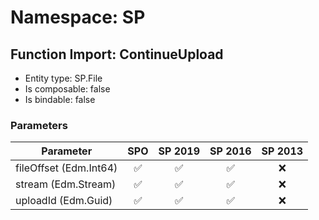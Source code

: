 # Namespace: SP

## Function Import: ContinueUpload

- Entity type: SP.File
- Is composable: false
- Is bindable: false

### Parameters

Parameter | SPO | SP 2019 | SP 2016 | SP 2013
----------|:---:|:-------:|:-------:|:-------:
fileOffset (Edm.Int64) | ✅ | ✅ | ✅ | ❌
stream (Edm.Stream) | ✅ | ✅ | ✅ | ❌
uploadId (Edm.Guid) | ✅ | ✅ | ✅ | ❌